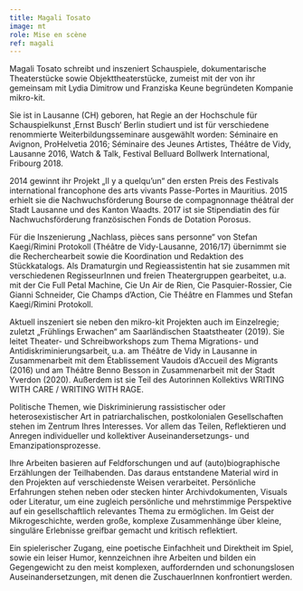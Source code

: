 ```yaml
---
title: Magali Tosato
image: mt
role: Mise en scène
ref: magali
---
```


Magali Tosato schreibt und inszeniert Schauspiele, dokumentarische Theaterstücke sowie Objekttheaterstücke, zumeist mit der von ihr gemeinsam mit Lydia Dimitrow und Franziska Keune begründeten Kompanie mikro-kit. 

Sie ist in Lausanne (CH) geboren, hat Regie an der Hochschule für Schauspielkunst ‚Ernst Busch‘ Berlin studiert und ist für verschiedene renommierte Weiterbildungsseminare ausgewählt worden: Séminaire en Avignon, ProHelvetia 2016; Séminaire des Jeunes Artistes, Théâtre de Vidy, Lausanne 2016, Watch & Talk, Festival Belluard Bollwerk International, Fribourg 2018.

2014 gewinnt ihr Projekt „Il y a quelqu’un“ den ersten Preis des Festivals international francophone des arts vivants Passe-Portes in Mauritius. 2015 erhielt sie die Nachwuchsförderung Bourse de compagnonnage théâtral der Stadt Lausanne und des Kanton Waadts. 2017 ist sie Stipendiatin des für Nachwuchsförderung französischen Fonds de Dotation Porosus. 

Für die Inszenierung „Nachlass, pièces sans personne“ von Stefan Kaegi/Rimini Protokoll (Théâtre de Vidy-Lausanne, 2016/17) übernimmt sie die Recherchearbeit sowie die Koordination und Redaktion des Stückkatalogs. Als Dramaturgin und Regieassistentin hat sie zusammen mit verschiedenen RegisseurInnen und freien Theatergruppen gearbeitet, u.a. mit der Cie Full Petal Machine, Cie Un Air de Rien, Cie Pasquier-Rossier, Cie Gianni Schneider, Cie Champs d’Action, Cie Théâtre en Flammes und Stefan Kaegi/Rimini Protokoll. 

Aktuell inszeniert sie neben den mikro-kit Projekten auch im Einzelregie; zuletzt „Frühlings Erwachen“ am Saarländischen Staatstheater (2019). Sie leitet Theater- und Schreibworkshops zum Thema Migrations- und Antidiskriminierungsarbeit, u.a. am Théâtre de Vidy in Lausanne in Zusammenarbeit mit dem Établissement Vaudois d’Accueil des Migrants (2016) und am Théâtre Benno Besson in Zusammenarbeit mit der Stadt Yverdon (2020). Außerdem ist sie Teil des Autorinnen Kollektivs WRITING WITH CARE / WRITING WITH RAGE. 

Politische Themen, wie Diskriminierung rassistischer oder heterosexistischer Art in patriarchalischen, postkolonialen Gesellschaften stehen im Zentrum Ihres Interesses. Vor allem das Teilen, Reflektieren und Anregen individueller und kollektiver Auseinandersetzungs- und Emanzipationsprozesse. 

Ihre Arbeiten basieren auf Feldforschungen und auf (auto)biographische Erzählungen der Teilhabenden. Das daraus entstandene Material wird in den Projekten auf verschiedenste Weisen verarbeitet. Persönliche Erfahrungen stehen neben oder stecken hinter Archivdokumenten, Visuals oder Literatur, um eine zugleich persönliche und mehrstimmige Perspektive auf ein gesellschaftlich relevantes Thema zu ermöglichen. Im Geist der Mikrogeschichte, werden große, komplexe Zusammenhänge über kleine, singuläre Erlebnisse greifbar gemacht und kritisch reflektiert. 

Ein spielerischer Zugang, eine poetische Einfachheit und Direktheit im Spiel, sowie ein leiser Humor, kennzeichnen ihre Arbeiten und bilden ein Gegengewicht zu den meist komplexen, auffordernden und schonungslosen Auseinandersetzungen, mit denen die ZuschauerInnen konfrontiert werden. 

